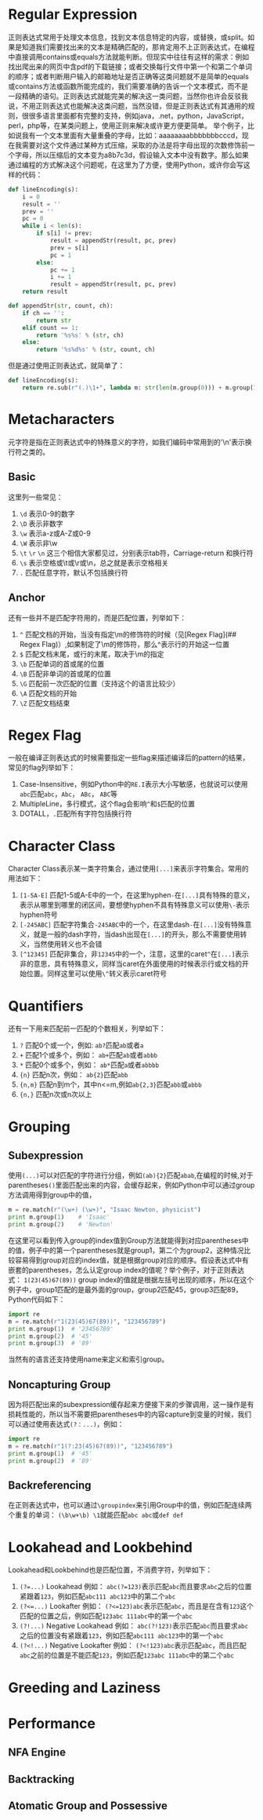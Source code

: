 # Regular Expression
正则表达式常用于处理文本信息，找到文本信息特定的内容，或替换，或split。如果是知道我们需要找出来的文本是精确匹配的，那肯定用不上正则表达式，在编程中直接调用contains或equals方法就能判断。但现实中往往有这样的需求：例如找出爬出来的网页中含pdf的下载链接；或者交换每行文件中第一个和第二个单词的顺序；或者判断用户输入的邮箱地址是否正确等这类问题就不是简单的equals或contains方法或函数所能完成的，我们需要准确的告诉一个文本模式，而不是一段精确的语句。正则表达式就能完美的解决这一类问题，当然你也许会反驳我说，不用正则表达式也能解决这类问题，当然没错，但是正则表达式有其通用的规则，很很多语言里面都有完整的支持，例如java，.net，python，JavaScript，perl，php等，在某类问题上，使用正则来解决或许更方便更简单。
举个例子，比如说我有一个文本里面有大量重叠的字母，比如：aaaaaaaabbbbbbbcccd，现在我需要对这个文件通过某种方式压缩，采取的办法是将字母出现的次数修饰前一个字母，所以压缩后的文本变为a8b7c3d，假设输入文本中没有数字。那么如果通过编程的方式解决这个问题呢，在这里为了方便，使用Python，或许你会写这样的代码：
```Python
def lineEncoding(s):
    i = 0
    result = ''
    prev = ''
    pc = 0
    while i < len(s):
        if s[i] != prev:
            result = appendStr(result, pc, prev)
            prev = s[i]
            pc = 1
        else:
            pc += 1
            i += 1
            result = appendStr(result, pc, prev)
	return result

def appendStr(str, count, ch):
    if ch == '':
    	return str
    elif count == 1:
    	return '%s%s' % (str, ch)
    else:
    	return '%s%d%s' % (str, count, ch)
```
但是通过使用正则表达式，就简单了：
```Python
def lineEncoding(s):
	return re.sub(r"(.)\1+", lambda m: str(len(m.group(0))) + m.group(1), s)

```
# Metacharacters
元字符是指在正则表达式中的特殊意义的字符，如我们编码中常用到的'\n'表示换行符之类的。
## Basic
这里列一些常见：

1. `\d`	表示0-9的数字
2. `\D`	表示非数字
3. `\w`	表示a-z或A-Z或0-9
4. `\W`	表示非\w
5. `\t` `\r` `\n` 这三个相信大家都见过，分别表示tab符，Carriage-return 和换行符
6. `\s`	表示空格或\t或\r或\n，总之就是表示空格相关
7. `.`	匹配任意字符，默认不包括换行符

## Anchor
还有一些并不是匹配字符用的，而是匹配位置，列举如下：

1. `^`	匹配文档的开始，当没有指定\m的修饰符的时候（见[Regex Flag](## Regex Flag)）,如果制定了\m的修饰符，那么^表示行的开始这一位置
2. `$`	匹配文档末尾，或行的末尾，取决于\m的指定
3. `\b`	匹配单词的首或尾的位置
4. `\B`	匹配非单词的首或尾的位置
5. `\G`	匹配前一次匹配的位置（支持这个的语言比较少）
6. `\A`	匹配文档的开始
7. `\Z`	匹配文档结束

# Regex Flag
一般在编译正则表达式的时候需要指定一些flag来描述编译后的pattern的结果，常见的flag列举如下：

1. Case-Insensitive，例如Python中的`RE.I`表示大小写敏感，也就说可以使用`abc`匹配`abc`，`Abc`， `ABc`， `ABC`等
2. MultipleLine，多行模式，这个flag会影响`^`和`$`匹配的位置
3. DOTALL，`.`匹配所有字符包括换行符

# Character Class
Character Class表示某一类字符集合，通过使用`[...]`来表示字符集合。常用的用法如下：

1. `[1-5A-E]`	匹配1-5或A-E中的一个，在这里hyphen`-`在`[...]`具有特殊的意义，表示从哪里到哪里的闭区间，要想使hyphen不具有特殊意义可以使用`\-`表示hyphen符号
2. `[-245ABC]`	匹配字符集合`-245ABC`中的一个，在这里dash`-`在`[...]`没有特殊意义，就是一般的dash字符，当dash出现在`[...]`的开头，那么不需要使用转义，当然使用转义也不会错
3. `[^12345]`	匹配非集合，非`12345`中的一个，注意，这里的caret`^`在`[...]`表示非的意思，具有特殊意义，同样当caret在外面使用的时候表示行或文档的开始位置。同样这里可以使用`\^`转义表示caret符号

# Quantifiers
还有一下用来匹配前一匹配的个数相关，列举如下：

1. `?`	匹配0个或一个，例如: `ab?`匹配`ab`或者`a`
2. `+`	匹配1个或多个，例如： `ab+`匹配`ab`或者`abbb`
3. `*`	匹配0个或多个，例如： `ab*`匹配`a`或者`abbbb`
4. `{n}`	匹配n次，例如： `ab{2}`匹配`abb`
4. `{n,m}`	匹配n到m个，其中n<=m,例如`ab{2,3}`匹配`abb`或`abbb`
5. `{n,}`	匹配n次或n次以上

# Grouping

## Subexpression
使用`(...)`可以对匹配的字符进行分组，例如`(ab){2}`匹配`abab`,在编程的时候,对于parentheses`()`里面匹配出来的内容，会缓存起来，例如Python中可以通过group方法调用得到group中的值，
```Python
m = re.match(r"(\w+) (\w+)", "Isaac Newton, physicist")
print m.group(1)	# 'Isaac'
print m.group(2)	# 'Newton'
```
在这里可以看到传入group的index值到Group方法就能得到对应parentheses中的值，例子中的第一个parentheses就是group1，第二个为group2，这种情况比较容易得到group对应的index值，就是根据group对应的顺序。假设表达式中有嵌套的parentheses，怎么认定group index的值呢？举个例子，对于正则表达式：
`1(23(45)67(89))`
group index的值就是根据左括号出现的顺序，所以在这个例子中，group1匹配的是最外面的group，group2匹配45，group3匹配89，Python代码如下：
```python
import re
m = re.match(r"1(23(45)67(89))", "123456789")
print m.group(1)  # '23456789'
print m.group(2)  # '45'
print m.group(3)  # '89'
```
当然有的语言还支持使用name来定义和索引group。
## Noncapturing Group
因为将匹配出来的subexpression缓存起来方便接下来的步骤调用，这一操作是有损耗性能的，所以当不需要把parentheses中的内容capture到变量的时候，我们可以通过使用表达式`(?：...)`，例如：
```Python
import re
m = re.match(r"1(?:23(45)67(89))", "123456789")
print m.group(1)  # '45'
print m.group(2)  # '89'
```

## Backreferencing
在正则表达式中，也可以通过`\groupindex`来引用Group中的值，例如匹配连续两个重复的单词：
`(\b\w+\b) \1`就能匹配`abc abc`或`def def`
# Lookahead and Lookbehind
Lookahead和Lookbehind也是匹配位置，不消费字符，列举如下：

1. `(?=...)`	Lookahead			例如： `abc(?=123)`表示匹配`abc`而且要求`abc`之后的位置紧跟着`123`，例如匹配`abc111 abc123`中的第二个`abc`
2. `(?<=...)`	Lookafter			例如： `(?<=123)abc`表示匹配`abc`，而且是在含有`123`这个匹配的位置之后，例如匹配`123abc 111abc`中的第一个`abc`
3. `(?!...)`	Negative Lookahead	例如： `abc(?!123)`表示匹配`abc`而且要求`abc`之后的位置没有紧跟着`123`，例如匹配`abc111 abc123`中的第一个`abc`
4. `(?<!...)`	Negative Lookafter	例如： `(?<!123)abc`表示匹配`abc`，而且匹配`abc`之前的位置是不能匹配`123`，例如匹配`123abc 111abc`中的第二个`abc`

# Greeding and Laziness
# Performance
## NFA Engine
## Backtracking
## Atomatic Group and Possessive